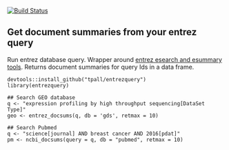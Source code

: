 
[![Build Status](https://travis-ci.org/tpall/entrezquery.svg?branch=master)](https://travis-ci.org/tpall/entrezquery)

## Get document summaries from your entrez query 

Run entrez database query. 
Wrapper around [entrez esearch and esummary tools](https://www.ncbi.nlm.nih.gov/books/NBK25500/#chapter1.Downloading_Document_Summaries). 
Returns document summaries for query Ids in a data frame.

```{r }
devtools::install_github("tpall/entrezquery")
library(entrezquery)

## Search GEO database
q <- "expression profiling by high throughput sequencing[DataSet Type]"
geo <- entrez_docsums(q, db = 'gds', retmax = 10)

## Search Pubmed
q <- "science[journal] AND breast cancer AND 2016[pdat]"
pm <- ncbi_docsums(query = q, db = "pubmed", retmax = 10)
```
